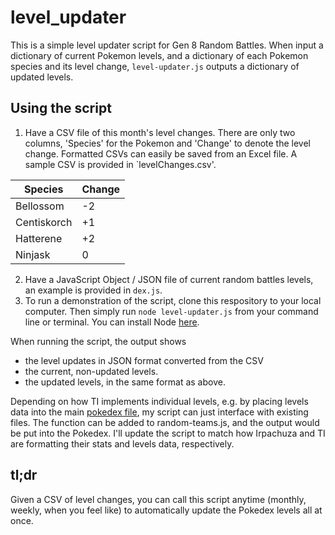# level_updater
This is a simple level updater script for Gen 8 Random Battles. When input a dictionary of current Pokemon levels, and a dictionary of each Pokemon species and its level change, `level-updater.js` outputs a dictionary of updated levels.

## Using the script
1. Have a CSV file of this month's level changes. There are only two columns, 'Species' for the Pokemon and 'Change' to denote the level change. Formatted CSVs can easily be saved from an Excel file. A sample CSV is provided in `levelChanges.csv'.

| Species | Change |
| ------- | --- |
| Bellossom | -2 |
| Centiskorch | +1 |
| Hatterene | +2 |
| Ninjask | 0 |

2. Have a JavaScript Object / JSON file of current random battles levels, an example is provided in `dex.js`.
3. To run a demonstration of the script, clone this respository to your local computer. Then simply run `node level-updater.js` from your command line or terminal. You can install Node [here](https://nodejs.org/en/download/package-manager/#macos).

When running the script, the output shows 
- the level updates in JSON format converted from the CSV
- the current, non-updated levels.
- the updated levels, in the same format as above. 

Depending on how TI implements individual levels, e.g. by placing levels data into the main [pokedex file](https://github.com/smogon/pokemon-showdown/blob/125fe31d06ad098a3681631999db5fe6dbcd9f4e/data/pokedex.js), my script can just interface with existing files. The function can be added to random-teams.js, and the output would be put into the Pokedex. I'll update the script to match how Irpachuza and TI are formatting their stats and levels data, respectively.

## tl;dr
Given a CSV of level changes, you can call this script anytime (monthly, weekly, when you feel like) to automatically update the Pokedex levels all at once. 
